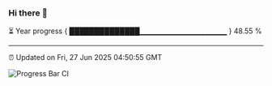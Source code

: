 ### Hi there 👋

⏳ Year progress { ██████████████▁▁▁▁▁▁▁▁▁▁▁▁▁▁▁▁ } 48.55 %

---

⏰ Updated on Fri, 27 Jun 2025 04:50:55 GMT

![Progress Bar CI](https://github.com/IshwaranRudhara/GIT-ACTION/workflows/Progress%20Bar%20CI/badge.svg)
